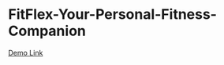 # FitFlex-Your-Personal-Fitness-Companion
[Demo Link](https://drive.google.com/file/d/1tCs7wMjwHu6FsLrK3TvVq7z7wXZMviUI/view?usp=drivesdk)
